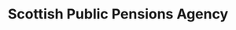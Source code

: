 ---
schema: default
title: Scottish Public Pensions Agency
description: An executive agency of Scottish Government
logo: ''
type:
- Executive agency
portal_url: ''
org_url: https://pensions.gov.scot
twitter_handle: 
wikidata_org_qid: Q7437916
wdtk_id: scottish_public_pensions_agency
---